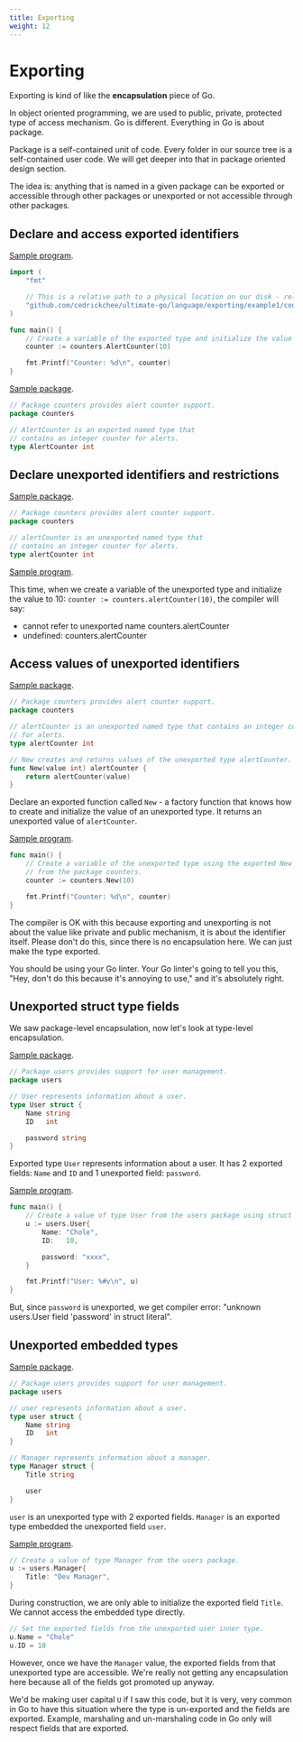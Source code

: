 ```yaml
---
title: Exporting
weight: 12
---
```


# Exporting

Exporting is kind of like the **encapsulation** piece of Go.

In object oriented programming, we are used to public, private, protected type
of access mechanism. Go is different. Everything in Go is about package.

Package is a self-contained unit of code. Every folder in our source tree is a
self-contained user code. We will get deeper into that in package oriented
design section.

The idea is: anything that is named in a given package can be exported or
accessible through other packages or unexported or not accessible through
other packages.

## Declare and access exported identifiers

[Sample program](example1/example1.go).

```go
import (
	"fmt"

    // This is a relative path to a physical location on our disk - relative to GOPATH
	"github.com/cedrickchee/ultimate-go/language/exporting/example1/counters"
)

func main() {
	// Create a variable of the exported type and initialize the value to 10.
	counter := counters.AlertCounter(10)

	fmt.Printf("Counter: %d\n", counter)
}
```

[Sample package](example1/counters/counters.go).

```go
// Package counters provides alert counter support.
package counters

// AlertCounter is an exported named type that
// contains an integer counter for alerts.
type AlertCounter int
```

## Declare unexported identifiers and restrictions

[Sample package](example2/counters/counters.go).

```go
// Package counters provides alert counter support.
package counters

// alertCounter is an unexported named type that
// contains an integer counter for alerts.
type alertCounter int
```

[Sample program](example2/example2.go).

This time, when we create a variable of the unexported type and initialize the
value to 10: `counter := counters.alertCounter(10)`, the compiler will say:
- cannot refer to unexported name counters.alertCounter
- undefined: counters.alertCounter

## Access values of unexported identifiers

[Sample package](example3/counters/counters.go).

```go
// Package counters provides alert counter support.
package counters

// alertCounter is an unexported named type that contains an integer counter
// for alerts.
type alertCounter int

// New creates and returns values of the unexported type alertCounter.
func New(value int) alertCounter {
	return alertCounter(value)
}
```

Declare an exported function called `New` - a factory function that knows how
to create and initialize the value of an unexported type. It returns an
unexported value of `alertCounter`.

[Sample program](example3/example3.go).

```go
func main() {
	// Create a variable of the unexported type using the exported New function
	// from the package counters.
	counter := counters.New(10)

	fmt.Printf("Counter: %d\n", counter)
}
```

The compiler is OK with this because exporting and unexporting is not about
the value like private and public mechanism, it is about the identifier itself.
Please don't do this, since there is no encapsulation here. We can just make
the type exported.

You should be using your Go linter. Your Go linter's going to tell you this,
"Hey, don't do this because it's annoying to use," and it's absolutely right.

## Unexported struct type fields

We saw package-level encapsulation, now let's look at type-level encapsulation.

[Sample package](example4/users/users.go).

```go
// Package users provides support for user management.
package users

// User represents information about a user.
type User struct {
	Name string
	ID   int

	password string
}
```

Exported type `User` represents information about a user. It has 2 exported
fields: `Name` and `ID` and 1 unexported field: `password`.

[Sample program](example4/example4.go).

```go
func main() {
	// Create a value of type User from the users package using struct literal.
	u := users.User{
		Name: "Chole",
		ID:   10,

		password: "xxxx",
    }

	fmt.Printf("User: %#v\n", u)
}
```

But, since `password` is unexported, we get compiler error: "unknown users.User
field 'password' in struct literal".

## Unexported embedded types

[Sample package](example5/users/users.go).

```go
// Package users provides support for user management.
package users

// user represents information about a user.
type user struct {
	Name string
	ID   int
}

// Manager represents information about a manager.
type Manager struct {
	Title string

	user
}
```

`user` is an unexported type with 2 exported fields.
`Manager` is an exported type embedded the unexported field `user`.

[Sample program](example5/example5.go).

```go
// Create a value of type Manager from the users package.
u := users.Manager{
    Title: "Dev Manager",
}
```

During construction, we are only able to initialize the exported field `Title`.
We cannot access the embedded type directly.

```go
// Set the exported fields from the unexported user inner type.
u.Name = "Chole"
u.ID = 10
```

However, once we have the `Manager` value, the exported fields from that
unexported type are accessible. We're really not getting any encapsulation here
because all of the fields got promoted up anyway.

We'd be making user capital `U` if I saw this code, but it is very, very common
in Go to have this situation where the type is un-exported and the fields are
exported. Example, marshaling and un-marshaling code in Go only will respect
fields that are exported.
